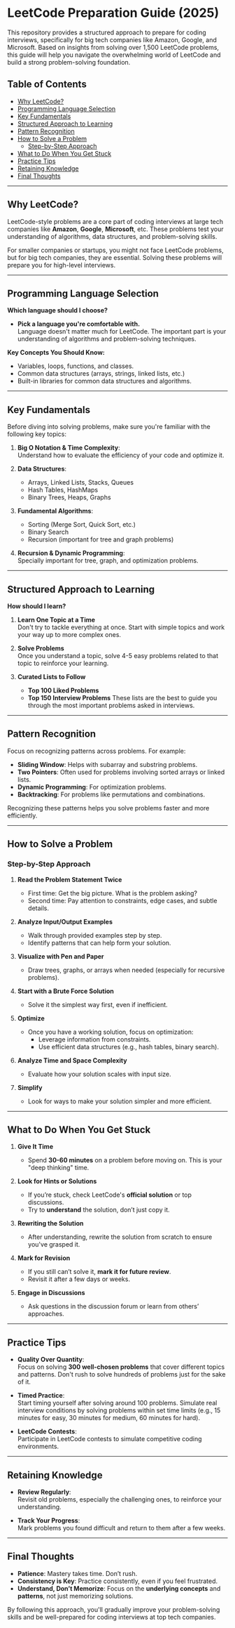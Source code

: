 # LeetCode Preparation Guide (2025)

This repository provides a structured approach to prepare for coding interviews, specifically for big tech companies like Amazon, Google, and Microsoft. Based on insights from solving over 1,500 LeetCode problems, this guide will help you navigate the overwhelming world of LeetCode and build a strong problem-solving foundation.

## Table of Contents

- [Why LeetCode?](#why-leetcode)
- [Programming Language Selection](#programming-language-selection)
- [Key Fundamentals](#key-fundamentals)
- [Structured Approach to Learning](#structured-approach-to-learning)
- [Pattern Recognition](#pattern-recognition)
- [How to Solve a Problem](#how-to-solve-a-problem)
  - [Step-by-Step Approach](#step-by-step-approach)
- [What to Do When You Get Stuck](#what-to-do-when-you-get-stuck)
- [Practice Tips](#practice-tips)
- [Retaining Knowledge](#retaining-knowledge)
- [Final Thoughts](#final-thoughts)

---

## Why LeetCode?

LeetCode-style problems are a core part of coding interviews at large tech companies like **Amazon**, **Google**, **Microsoft**, etc. These problems test your understanding of algorithms, data structures, and problem-solving skills.

For smaller companies or startups, you might not face LeetCode problems, but for big tech companies, they are essential. Solving these problems will prepare you for high-level interviews.

---

## Programming Language Selection

**Which language should I choose?**

- **Pick a language you're comfortable with.**  
  Language doesn't matter much for LeetCode. The important part is your understanding of algorithms and problem-solving techniques. 

**Key Concepts You Should Know:**
- Variables, loops, functions, and classes.
- Common data structures (arrays, strings, linked lists, etc.)
- Built-in libraries for common data structures and algorithms.

---

## Key Fundamentals

Before diving into solving problems, make sure you're familiar with the following key topics:

1. **Big O Notation & Time Complexity**:  
   Understand how to evaluate the efficiency of your code and optimize it.

2. **Data Structures**:
   - Arrays, Linked Lists, Stacks, Queues
   - Hash Tables, HashMaps
   - Binary Trees, Heaps, Graphs

3. **Fundamental Algorithms**:
   - Sorting (Merge Sort, Quick Sort, etc.)
   - Binary Search
   - Recursion (important for tree and graph problems)

4. **Recursion & Dynamic Programming**:  
   Specially important for tree, graph, and optimization problems.

---

## Structured Approach to Learning

**How should I learn?**

1. **Learn One Topic at a Time**  
   Don't try to tackle everything at once. Start with simple topics and work your way up to more complex ones.

2. **Solve Problems**  
   Once you understand a topic, solve 4-5 easy problems related to that topic to reinforce your learning.

3. **Curated Lists to Follow**  
   - **Top 100 Liked Problems**
   - **Top 150 Interview Problems**
   These lists are the best to guide you through the most important problems asked in interviews.

---

## Pattern Recognition

Focus on recognizing patterns across problems. For example:

- **Sliding Window**: Helps with subarray and substring problems.
- **Two Pointers**: Often used for problems involving sorted arrays or linked lists.
- **Dynamic Programming**: For optimization problems.
- **Backtracking**: For problems like permutations and combinations.
  
Recognizing these patterns helps you solve problems faster and more efficiently.

---

## How to Solve a Problem

### Step-by-Step Approach

1. **Read the Problem Statement Twice**  
   - First time: Get the big picture. What is the problem asking?
   - Second time: Pay attention to constraints, edge cases, and subtle details.

2. **Analyze Input/Output Examples**  
   - Walk through provided examples step by step.
   - Identify patterns that can help form your solution.

3. **Visualize with Pen and Paper**  
   - Draw trees, graphs, or arrays when needed (especially for recursive problems).

4. **Start with a Brute Force Solution**  
   - Solve it the simplest way first, even if inefficient.

5. **Optimize**  
   - Once you have a working solution, focus on optimization:  
     - Leverage information from constraints.
     - Use efficient data structures (e.g., hash tables, binary search).

6. **Analyze Time and Space Complexity**  
   - Evaluate how your solution scales with input size.

7. **Simplify**  
   - Look for ways to make your solution simpler and more efficient.

---

## What to Do When You Get Stuck

1. **Give It Time**  
   - Spend **30-60 minutes** on a problem before moving on. This is your "deep thinking" time.

2. **Look for Hints or Solutions**  
   - If you’re stuck, check LeetCode's **official solution** or top discussions.
   - Try to **understand** the solution, don’t just copy it.

3. **Rewriting the Solution**  
   - After understanding, rewrite the solution from scratch to ensure you've grasped it.

4. **Mark for Revision**  
   - If you still can’t solve it, **mark it for future review**.
   - Revisit it after a few days or weeks.

5. **Engage in Discussions**  
   - Ask questions in the discussion forum or learn from others’ approaches.

---

## Practice Tips

- **Quality Over Quantity**:  
  Focus on solving **300 well-chosen problems** that cover different topics and patterns. Don't rush to solve hundreds of problems just for the sake of it.

- **Timed Practice**:  
  Start timing yourself after solving around 100 problems. Simulate real interview conditions by solving problems within set time limits (e.g., 15 minutes for easy, 30 minutes for medium, 60 minutes for hard).

- **LeetCode Contests**:  
  Participate in LeetCode contests to simulate competitive coding environments.

---

## Retaining Knowledge

- **Review Regularly**:  
  Revisit old problems, especially the challenging ones, to reinforce your understanding.

- **Track Your Progress**:  
  Mark problems you found difficult and return to them after a few weeks.

---

## Final Thoughts

- **Patience**: Mastery takes time. Don’t rush.
- **Consistency is Key**: Practice consistently, even if you feel frustrated.
- **Understand, Don’t Memorize**: Focus on the **underlying concepts** and **patterns**, not just memorizing solutions.
  
By following this approach, you'll gradually improve your problem-solving skills and be well-prepared for coding interviews at top tech companies.

